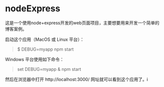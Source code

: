 # nodeExpress
这是一个使用node+express开发的web页面项目，主要想要用来开发一个简单的博客案例。

启动这个应用（MacOS 或 Linux 平台）：

> $ DEBUG=myapp npm start  

Windows 平台使用如下命令：

> set DEBUG=myapp & npm start  

然后在浏览器中打开 http://localhost:3000/ 网址就可以看到这个应用了。i
